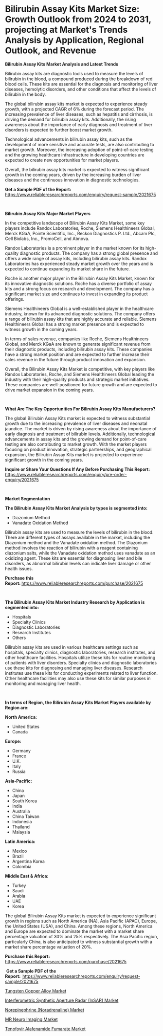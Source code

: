 <p><h1>Bilirubin Assay Kits Market Size: Growth Outlook from 2024 to 2031, projecting at Market's Trends Analysis by Application, Regional Outlook, and Revenue</h1></p><p><strong>Bilirubin Assay Kits Market Analysis and Latest Trends</strong></p>
<p><p>Bilirubin assay kits are diagnostic tools used to measure the levels of bilirubin in the blood, a compound produced during the breakdown of red blood cells. These kits are essential for the diagnosis and monitoring of liver diseases, hemolytic disorders, and other conditions that affect the levels of bilirubin in the body.</p><p>The global bilirubin assay kits market is expected to experience steady growth, with a projected CAGR of 6% during the forecast period. The increasing prevalence of liver diseases, such as hepatitis and cirrhosis, is driving the demand for bilirubin assay kits. Additionally, the rising awareness about the importance of early diagnosis and treatment of liver disorders is expected to further boost market growth.</p><p>Technological advancements in bilirubin assay kits, such as the development of more sensitive and accurate tests, are also contributing to market growth. Moreover, the increasing adoption of point-of-care testing and the growing healthcare infrastructure in developing countries are expected to create new opportunities for market players.</p><p>Overall, the bilirubin assay kits market is expected to witness significant growth in the coming years, driven by the increasing burden of liver diseases and the continuous innovation in diagnostic technologies.</p></p>
<p><strong>Get a Sample PDF of the Report:&nbsp;</strong> <a href="https://www.reliableresearchreports.com/enquiry/request-sample/2021675">https://www.reliableresearchreports.com/enquiry/request-sample/2021675</a></p>
<p>&nbsp;</p>
<p><strong>Bilirubin Assay Kits Major Market Players</strong></p>
<p><p>In the competitive landscape of Bilirubin Assay Kits Market, some key players include Randox Laboratories, Roche, Siemens Healthineers Global, Merck KGaA, Pointe Scientific, Inc., Reckon Diagnostics P. Ltd., Abcam Plc, Cell Biolabs, Inc., PromoCell, and Abnova. </p><p>Randox Laboratories is a prominent player in the market known for its high-quality diagnostic products. The company has a strong global presence and offers a wide range of assay kits, including bilirubin assay kits. Randox Laboratories has experienced steady market growth over the years and is expected to continue expanding its market share in the future.</p><p>Roche is another major player in the Bilirubin Assay Kits Market, known for its innovative diagnostic solutions. Roche has a diverse portfolio of assay kits and a strong focus on research and development. The company has a significant market size and continues to invest in expanding its product offerings.</p><p>Siemens Healthineers Global is a well-established player in the healthcare industry, known for its advanced diagnostic solutions. The company offers a range of bilirubin assay kits that are highly accurate and reliable. Siemens Healthineers Global has a strong market presence and is expected to witness growth in the coming years.</p><p>In terms of sales revenue, companies like Roche, Siemens Healthineers Global, and Merck KGaA are known to generate significant revenue from their diagnostic products, including bilirubin assay kits. These companies have a strong market position and are expected to further increase their sales revenue in the future through product innovation and expansion.</p><p>Overall, the Bilirubin Assay Kits Market is competitive, with key players like Randox Laboratories, Roche, and Siemens Healthineers Global leading the industry with their high-quality products and strategic market initiatives. These companies are well-positioned for future growth and are expected to drive market expansion in the coming years.</p></p>
<p>&nbsp;</p>
<p><strong>What Are The Key Opportunities For Bilirubin Assay Kits Manufacturers?</strong></p>
<p><p>The global Bilirubin Assay Kits market is expected to witness substantial growth due to the increasing prevalence of liver diseases and neonatal jaundice. The market is driven by rising awareness about the importance of early diagnosis and treatment of bilirubin levels. Additionally, technological advancements in assay kits and the growing demand for point-of-care testing are also contributing to market growth. With the market players focusing on product innovation, strategic partnerships, and geographical expansion, the Bilirubin Assay Kits market is projected to experience significant growth in the coming years.</p></p>
<p><strong>Inquire or Share Your Questions If Any Before Purchasing This Report:</strong> <a href="https://www.reliableresearchreports.com/enquiry/pre-order-enquiry/2021675">https://www.reliableresearchreports.com/enquiry/pre-order-enquiry/2021675</a></p>
<p>&nbsp;</p>
<p><strong>Market Segmentation</strong></p>
<p><strong>The Bilirubin Assay Kits Market Analysis by types is segmented into:</strong></p>
<p><ul><li>Diazonium Method</li><li>Vanadate Oxidation Method</li></ul></p>
<p><p>Bilirubin assay kits are used to measure the levels of bilirubin in the blood. There are different types of assays available in the market, including the Diazonium method and the Vanadate oxidation method. The Diazonium method involves the reaction of bilirubin with a reagent containing diazonium salts, while the Vanadate oxidation method uses vanadate as an oxidizing agent. These kits are essential for diagnosing liver and bile disorders, as abnormal bilirubin levels can indicate liver damage or other health issues.</p></p>
<p><strong>Purchase this Report:&nbsp;</strong><a href="https://www.reliableresearchreports.com/purchase/2021675">https://www.reliableresearchreports.com/purchase/2021675</a></p>
<p>&nbsp;</p>
<p><strong>The Bilirubin Assay Kits Market Industry Research by Application is segmented into:</strong></p>
<p><ul><li>Hospitals</li><li>Specialty Clinics</li><li>Diagnostic Laboratories</li><li>Research Institutes</li><li>Others</li></ul></p>
<p><p>Bilirubin assay kits are used in various healthcare settings such as hospitals, specialty clinics, diagnostic laboratories, research institutes, and other healthcare facilities. Hospitals utilize these kits for routine monitoring of patients with liver disorders. Specialty clinics and diagnostic laboratories use these kits for diagnosing and managing liver diseases. Research institutes use these kits for conducting experiments related to liver function. Other healthcare facilities may also use these kits for similar purposes in monitoring and managing liver health.</p></p>
<p>&nbsp;</p>
<p><strong>In terms of Region, the Bilirubin Assay Kits Market Players available by Region are:</strong></p>
<p>
    <p> <strong> North America: </strong>
        <ul>
            <li>United States</li>
            <li>Canada</li>
        </ul>
        </p> 
    <p> <strong> Europe: </strong>
        <ul>
            <li>Germany</li>
            <li>France</li>
            <li>U.K.</li>
            <li>Italy</li>
            <li>Russia</li>
        </ul>
        </p> 
    <p> <strong> Asia-Pacific: </strong>
        <ul>
            <li>China</li>
            <li>Japan</li>
            <li>South Korea</li>
            <li>India</li>
            <li>Australia</li>
            <li>China Taiwan</li>
            <li>Indonesia</li>
            <li>Thailand</li>
            <li>Malaysia</li>
        </ul>
        </p> 
    <p> <strong> Latin America: </strong>
        <ul>
            <li>Mexico</li>
            <li>Brazil</li>
            <li>Argentina Korea</li>
            <li>Colombia</li>
        </ul>
        </p> 
    <p> <strong> Middle East & Africa: </strong>
        <ul>
            <li>Turkey</li>
            <li>Saudi</li>
            <li>Arabia</li>
            <li>UAE</li>
            <li>Korea</li>
        </ul>
    </p>
    </p>
<p><p>The global Bilirubin Assay Kits market is expected to experience significant growth in regions such as North America (NA), Asia Pacific (APAC), Europe, the United States (USA), and China. Among these regions, North America and Europe are expected to dominate the market with a market share percentage valuation of 30% and 25% respectively. The Asia Pacific region, particularly China, is also anticipated to witness substantial growth with a market share percentage valuation of 20%.</p></p>
<p><strong>Purchase this Report: </strong><a href="https://www.reliableresearchreports.com/purchase/2021675">https://www.reliableresearchreports.com/purchase/2021675</a></p>
<p>&nbsp;<strong>Get a Sample PDF of the Report:&nbsp;&nbsp;</strong><a href="https://www.reliableresearchreports.com/enquiry/request-sample/2021675">https://www.reliableresearchreports.com/enquiry/request-sample/2021675</a></p>
<p><strong></strong></p>
<p><p><a href="https://view.publitas.com/reportprime-1/tungsten-copper-alloy-market-analysis-and-market-size-global-industry-overview-market-segmentation-and-forecast-2024-to-2031/">Tungsten Copper Alloy Market</a></p><p><a href="https://acidic-farm-354.notion.site/Insights-into-Interferometric-Synthetic-Aperture-Radar-InSAR-Market-Size-Analysing-Market-Share--0ff9ec77709f44f785a123061f5502b7">Interferometric Synthetic Aperture Radar (InSAR) Market</a></p><p><a href="https://glittery-fuchsia-86a.notion.site/Norepinephrine-Noradrenaline-Market-Research-Report-Forecasted-for-Period-from-2024-2031-by-Mar-88d908f0bf7e43c5a3298df8006d4435">Norepinephrine (Noradrenaline) Market</a></p><p><a href="https://acidic-farm-354.notion.site/MR-Neuro-Imaging-Market-Research-Report-Unlocks-Analysis-on-the-Market-Financial-Status-Market-Size-7c9464a3b890408f994caee0e666cba0">MR Neuro Imaging Market</a></p><p><a href="https://view.publitas.com/reportprime-1/tenofovir-alafenamide-fumarate-market-size-and-growth-market-segmentation-regional-and-country-breakdowns-and-market-trends-for-period-from-2024-2031/">Tenofovir Alafenamide Fumarate Market</a></p></p>